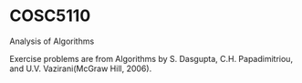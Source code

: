 # COSC5110
Analysis of Algorithms

Exercise problems are from Algorithms by  S.  Dasgupta,  C.H.  Papadimitriou,  and  U.V.  Vazirani(McGraw Hill, 2006).
